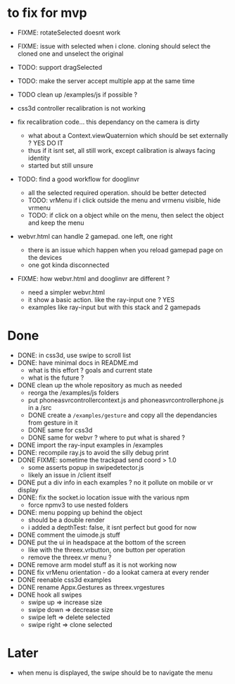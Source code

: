 # to fix for mvp
- FIXME: rotateSelected doesnt work
- FIXME: issue with selected when i clone. cloning should select the cloned one and unselect the original
- TODO: support dragSelected
- TODO: make the server accept multiple app at the same time


- TODO clean up /examples/js if possible ?

- css3d controller recalibration is not working
- fix recalibration code... this dependancy on the camera is dirty
  - what about a Context.viewQuaternion which should be set externally ? YES DO IT
  - thus if it isnt set, all still work, except calibration is always facing identity
  - started but still unsure

- TODO: find a good workflow for dooglinvr
  - all the selected required operation. should be better detected
  - TODO: vrMenu if i click outside the menu and vrmenu visible, hide vrmenu
  - TODO: if click on a object while on the menu, then select the object and keep the menu

- webvr.html can handle 2 gamepad. one left, one right
  - there is an issue which happen when you reload gamepad page on the devices
  - one got kinda disconnected
- FIXME: how webvr.html and dooglinvr are different ?
  - need a simpler webvr.html
  - it show a basic action. like the ray-input one ? YES
  - examples like ray-input but with this stack and 2 gamepads


# Done
- DONE: in css3d, use swipe to scroll list
- DONE: have minimal docs in README.md  
  - what is this effort ? goals and current state
  - what is the future ?
- DONE clean up the whole repository as much as needed
  - reorga the /examples/js folders
  - put phoneasvrcontrollercontext.js and phoneasvrcontrollerphone.js in a /src
  - DONE create a ```/examples/gesture``` and copy all the dependancies from gesture in it
  - DONE same for css3d
  - DONE same for webvr ? where to put what is shared ?
- DONE import the ray-input examples in /examples
- DONE: recompile ray.js to avoid the silly debug print
- DONE FIXME: sometime the trackpad send coord > 1.0 
  - some asserts popup in swipedetector.js
  - likely an issue in /client itself
- DONE put a div info in each examples ? no it pollute on mobile or vr display
- DONE: fix the socket.io location issue with the various npm
  - force npmv3 to use nested folders
- DONE: menu popping up behind the object
  - should be a double render
  - i added a depthTest: false, it isnt perfect but good for now
- DONE comment the uimode.js stuff
- DONE put the ui in headspace at the bottom of the screen
  - like with the threex.vrbutton, one button per operation
  - remove the threex.vr menu ?
- DONE remove arm model stuff as it is not working now
- DONE fix vrMenu orientation - do a lookat camera at every render
- DONE reenable css3d examples
- DONE rename Appx.Gestures as threex.vrgestures
- DONE hook all swipes
  - swipe up => increase size
  - swipe down => decrease size
  - swipe left => delete selected
  - swipe right => clone selected

# Later
- when menu is displayed, the swipe should be to navigate the menu
